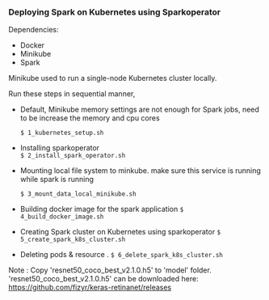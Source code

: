  ### Deploying Spark on Kubernetes using Sparkoperator  
  
Dependencies:  
* Docker   
* Minikube   
* Spark   
  

Minikube used to run a single-node Kubernetes cluster locally.  

Run these steps in sequential manner,

*  Default,  Minikube memory settings are not enough for Spark jobs, need to be increase the memory and cpu cores

   `$ 1_kubernetes_setup.sh `

*  Installing sparkoperator  
  `$ 2_install_spark_operator.sh `

* Mounting local file system to minkube. make sure this service is    running while spark is running

  `$ 3_mount_data_local_minikube.sh `
  
* Building docker image for the spark application
  `$ 4_build_docker_image.sh `

* Creating Spark cluster on Kubernetes using sparkoperator
`$ 5_create_spark_k8s_cluster.sh`

* Deleting pods & resource .
 `$ 6_delete_spark_k8s_cluster.sh `  
 
 
Note :
Copy 'resnet50_coco_best_v2.1.0.h5'  to 'model'  folder.
'resnet50_coco_best_v2.1.0.h5' can be downloaded here: https://github.com/fizyr/keras-retinanet/releases